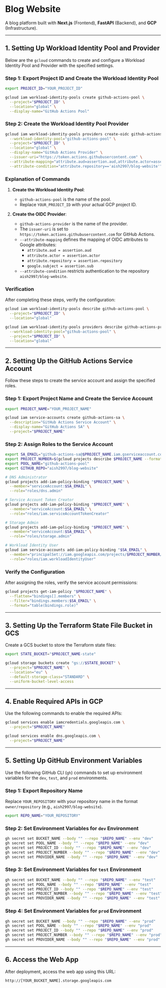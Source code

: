 # Blog Website

A blog platform built with **Next.js** (Frontend), **FastAPI** (Backend), and **GCP** (Infrastructure).

---

## 1. Setting Up Workload Identity Pool and Provider

Below are the `gcloud` commands to create and configure a Workload Identity Pool and Provider with the specified settings.

### Step 1: Export Project ID and Create the Workload Identity Pool

```bash
export PROJECT_ID="YOUR_PROJECT_ID"

gcloud iam workload-identity-pools create github-actions-pool \
  --project="$PROJECT_ID" \
  --location="global" \
  --display-name="GitHub Actions Pool"
```

### Step 2: Create the Workload Identity Pool Provider

```bash
gcloud iam workload-identity-pools providers create-oidc github-actions-provider \
  --workload-identity-pool="github-actions-pool" \
  --project="$PROJECT_ID" \
  --location="global" \
  --display-name="GitHub Actions Provider" \
  --issuer-uri="https://token.actions.githubusercontent.com" \
  --attribute-mapping="attribute.aud=assertion.aud,attribute.actor=assertion.actor,attribute.repository=assertion.repository,google.subject=assertion.sub" \
  --attribute-condition="attribute.repository=='aish2997/blog-website'"
```

### Explanation of Commands

1. **Create the Workload Identity Pool**:
   - `github-actions-pool` is the name of the pool.
   - Replace `YOUR_PROJECT_ID` with your actual GCP project ID.

2. **Create the OIDC Provider**:
   - `github-actions-provider` is the name of the provider.
   - The `issuer-uri` is set to `https://token.actions.githubusercontent.com` for GitHub Actions.
   - `--attribute-mapping` defines the mapping of OIDC attributes to Google attributes:
     - `attribute.aud = assertion.aud`
     - `attribute.actor = assertion.actor`
     - `attribute.repository = assertion.repository`
     - `google.subject = assertion.sub`
   - `--attribute-condition` restricts authentication to the repository `aish2997/blog-website`.

### Verification

After completing these steps, verify the configuration:

```bash
gcloud iam workload-identity-pools describe github-actions-pool \
  --project="$PROJECT_ID" \
  --location="global"

gcloud iam workload-identity-pools providers describe github-actions-provider \
  --workload-identity-pool="github-actions-pool" \
  --project="$PROJECT_ID" \
  --location="global"
```

---

## 2. Setting Up the GitHub Actions Service Account

Follow these steps to create the service account and assign the specified roles.

### Step 1: Export Project Name and Create the Service Account

```bash
export PROJECT_NAME="YOUR_PROJECT_NAME"

gcloud iam service-accounts create github-actions-sa \
  --description="GitHub Actions Service Account" \
  --display-name="GitHub Actions SA" \
  --project="$PROJECT_NAME"
```

### Step 2: Assign Roles to the Service Account

```bash
export SA_EMAIL="github-actions-sa@$PROJECT_NAME.iam.gserviceaccount.com"
export PROJECT_NUMBER=$(gcloud projects describe $PROJECT_NAME --format="value(projectNumber)")
export POOL_NAME="github-actions-pool"
export GITHUB_REPO="aish2997/blog-website"

# DNS Administrator
gcloud projects add-iam-policy-binding "$PROJECT_NAME" \
  --member="serviceAccount:$SA_EMAIL" \
  --role="roles/dns.admin"

# Service Account Token Creator
gcloud projects add-iam-policy-binding "$PROJECT_NAME" \
  --member="serviceAccount:$SA_EMAIL" \
  --role="roles/iam.serviceAccountTokenCreator"

# Storage Admin
gcloud projects add-iam-policy-binding "$PROJECT_NAME" \
  --member="serviceAccount:$SA_EMAIL" \
  --role="roles/storage.admin"

# Workload Identity User
gcloud iam service-accounts add-iam-policy-binding "$SA_EMAIL" \
  --member="principalSet://iam.googleapis.com/projects/$PROJECT_NUMBER/locations/global/workloadIdentityPools/$POOL_NAME/attribute.repository/$GITHUB_REPO" \
  --role="roles/iam.workloadIdentityUser"
```

### Verify the Configuration

After assigning the roles, verify the service account permissions:

```bash
gcloud projects get-iam-policy "$PROJECT_NAME" \
  --flatten="bindings[].members" \
  --filter="bindings.members:$SA_EMAIL" \
  --format="table(bindings.role)"
```

---

## 3. Setting Up the Terraform State File Bucket in GCS

Create a GCS bucket to store the Terraform state files:

```bash
export STATE_BUCKET="$PROJECT_NAME-state"

gcloud storage buckets create "gs://$STATE_BUCKET" \
  --project="$PROJECT_NAME" \
  --location="eu" \
  --default-storage-class="STANDARD" \
  --uniform-bucket-level-access
```

---

## 4. Enable Required APIs in GCP

Use the following commands to enable the required APIs:

```bash
gcloud services enable iamcredentials.googleapis.com \
  --project="$PROJECT_NAME"

gcloud services enable dns.googleapis.com \
  --project="$PROJECT_NAME"
```

---

## 5. Setting Up GitHub Environment Variables

Use the following GitHub CLI (`gh`) commands to set up environment variables for the `dev`, `test`, and `prod` environments.

### Step 1: Export Repository Name

Replace `YOUR_REPOSITORY` with your repository name in the format `owner/repository` (e.g., `aish2997/blog-website`).

```bash
export REPO_NAME="YOUR_REPOSITORY"
```

### Step 2: Set Environment Variables for `dev` Environment

```bash
gh secret set BUCKET_NAME --body "" --repo "$REPO_NAME" --env "dev"
gh secret set POOL_NAME --body "" --repo "$REPO_NAME" --env "dev"
gh secret set PROJECT_ID --body "" --repo "$REPO_NAME" --env "dev"
gh secret set PROJECT_NUMBER --body "" --repo "$REPO_NAME" --env "dev"
gh secret set PROVIDER_NAME --body "" --repo "$REPO_NAME" --env "dev"
```

### Step 3: Set Environment Variables for `test` Environment

```bash
gh secret set BUCKET_NAME --body "" --repo "$REPO_NAME" --env "test"
gh secret set POOL_NAME --body "" --repo "$REPO_NAME" --env "test"
gh secret set PROJECT_ID --body "" --repo "$REPO_NAME" --env "test"
gh secret set PROJECT_NUMBER --body "" --repo "$REPO_NAME" --env "test"
gh secret set PROVIDER_NAME --body "" --repo "$REPO_NAME" --env "test"
```

### Step 4: Set Environment Variables for `prod` Environment

```bash
gh secret set BUCKET_NAME --body "" --repo "$REPO_NAME" --env "prod"
gh secret set POOL_NAME --body "" --repo "$REPO_NAME" --env "prod"
gh secret set PROJECT_ID --body "" --repo "$REPO_NAME" --env "prod"
gh secret set PROJECT_NUMBER --body "" --repo "$REPO_NAME" --env "prod"
gh secret set PROVIDER_NAME --body "" --repo "$REPO_NAME" --env "prod"
```

---
## 6. Access the Web App

After deployment, access the web app using this URL:

```
http://[YOUR_BUCKET_NAME].storage.googleapis.com
```